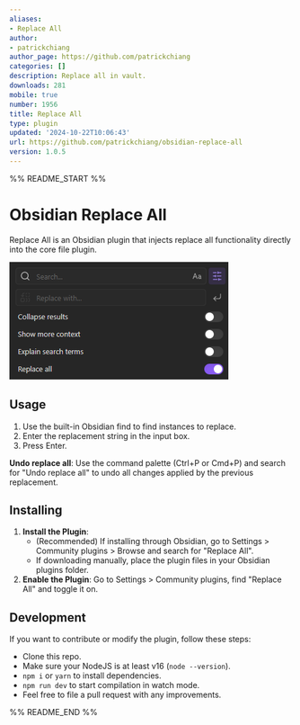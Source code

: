 ```yaml
---
aliases:
- Replace All
author:
- patrickchiang
author_page: https://github.com/patrickchiang
categories: []
description: Replace all in vault.
downloads: 281
mobile: true
number: 1956
title: Replace All
type: plugin
updated: '2024-10-22T10:06:43'
url: https://github.com/patrickchiang/obsidian-replace-all
version: 1.0.5
---
```


%% README_START %%

# Obsidian Replace All

Replace All is an Obsidian plugin that injects replace all functionality directly into the core file plugin.

![Replace All](https://raw.githubusercontent.com/patrickchiang/obsidian-replace-all/HEAD/img/replaceall.png)

## Usage

1. Use the built-in Obsidian find to find instances to replace.
2. Enter the replacement string in the input box.
3. Press Enter.

**Undo replace all**: Use the command palette (Ctrl+P or Cmd+P) and search for "Undo replace all" to undo all changes applied by the previous replacement.

## Installing

1. **Install the Plugin**:
   - (Recommended) If installing through Obsidian, go to Settings > Community plugins > Browse and search for "Replace All".
   - If downloading manually, place the plugin files in your Obsidian plugins folder.
2. **Enable the Plugin**: Go to Settings > Community plugins, find "Replace All" and toggle it on.

## Development

If you want to contribute or modify the plugin, follow these steps:

- Clone this repo.
- Make sure your NodeJS is at least v16 (`node --version`).
- `npm i` or `yarn` to install dependencies.
- `npm run dev` to start compilation in watch mode.
- Feel free to file a pull request with any improvements.


%% README_END %%
